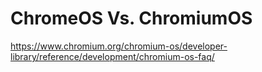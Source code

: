 # ChromeOS Vs. ChromiumOS
https://www.chromium.org/chromium-os/developer-library/reference/development/chromium-os-faq/
